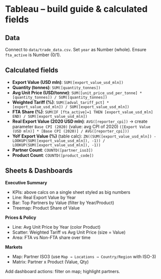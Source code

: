 # Tableau – build guide & calculated fields

## Data
Connect to `data/trade_data.csv`. Set `year` as Number (whole). Ensure `fta_active` is Number (0/1).

## Calculated fields

- **Export Value (USD mln)**: `SUM([export_value_usd_mln])`
- **Quantity (tonnes)**: `SUM([quantity_tonnes])`
- **Avg Unit Price (USD/tonne)**:
  `SUM([unit_price_usd_per_tonne] * [quantity_tonnes]) / SUM([quantity_tonnes])`
- **Weighted Tariff (%)**:
  `SUM([adval_tariff_pct] * [export_value_usd_mln]) / SUM([export_value_usd_mln])`
- **FTA Share (%)**:
  `SUM(IF [fta_active]=1 THEN [export_value_usd_mln] END) / SUM([export_value_usd_mln])`
- **Real Export Value (2020 USD mln)**:
  `AVG([reporter_cpi])` -> create parameter `Base CPI (2020)` (value: avg CPI of 2020)
  `([Export Value (USD mln)] * [Base CPI (2020)] / AVG([reporter_cpi]))`
- **YoY Export Value (%)** (table calc):
  `ZN((SUM([export_value_usd_mln]) - LOOKUP(SUM([export_value_usd_mln]), -1)) / LOOKUP(SUM([export_value_usd_mln]), -1))`
- **Partner Count**: `COUNTD([partner_iso3])`
- **Product Count**: `COUNTD([product_code])`

## Sheets & Dashboards

**Executive Summary**
- KPIs: above calcs on a single sheet styled as big numbers
- Line: Real Export Value by Year
- Bar: Top Partners by Value (filter by Year/Product)
- Treemap: Product Share of Value

**Prices & Policy**
- Line: Avg Unit Price by Year (color Product)
- Scatter: Weighted Tariff vs Avg Unit Price (size = Value)
- Area: FTA vs Non-FTA share over time

**Markets**
- Map: Partner ISO3 (use `Map → Locations → Country/Region` with ISO-3)
- Matrix: Partner x Product (Value, Qty)

Add dashboard actions: filter on map; highlight partners.
